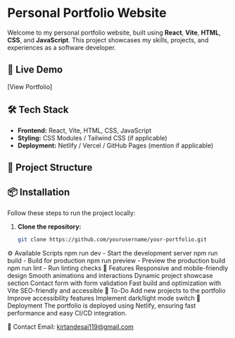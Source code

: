 # Personal Portfolio Website

Welcome to my personal portfolio website, built using **React**, **Vite**, **HTML**, **CSS**, and **JavaScript**. This project showcases my skills, projects, and experiences as a software developer.

## 🚀 Live Demo

[View Portfolio]

## 🛠️ Tech Stack

- **Frontend:** React, Vite, HTML, CSS, JavaScript  
- **Styling:** CSS Modules / Tailwind CSS (if applicable)  
- **Deployment:** Netlify / Vercel / GitHub Pages (mention if applicable)  

## 📂 Project Structure


## 📦 Installation

Follow these steps to run the project locally:

1. **Clone the repository:**
   ```bash
   git clone https://github.com/yourusername/your-portfolio.git
⚙️ Available Scripts
npm run dev - Start the development server
npm run build - Build for production
npm run preview - Preview the production build
npm run lint - Run linting checks
🌟 Features
Responsive and mobile-friendly design
Smooth animations and interactions
Dynamic project showcase section
Contact form with form validation
Fast build and optimization with Vite
SEO-friendly and accessible
📝 To-Do
Add new projects to the portfolio
Improve accessibility features
Implement dark/light mode switch
🚀 Deployment
The portfolio is deployed using Netlify, ensuring fast performance and easy CI/CD integration.

📧 Contact
Email: kirtandesai119@gmail.com
